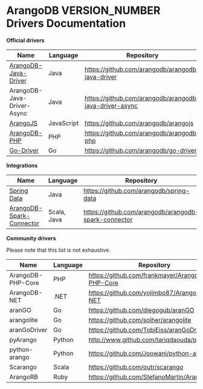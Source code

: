 ArangoDB VERSION_NUMBER Drivers Documentation
=============================================

**Official drivers**

Name | Language | Repository | &nbsp;
-----|----------|------------|-------
[ArangoDB-Java-Driver](Java/README.md) | Java | https://github.com/arangodb/arangodb-java-driver | [Changelog](https://github.com/arangodb/arangodb-java-driver/blob/master/ChangeLog.md#readme)
<span title="Same API as synchronous driver, except that it returns a CompletableFuture&lt;T&gt; instead of the result T directly" style="cursor: help;">ArangoDB-Java-Driver-Async</span> | Java | https://github.com/arangodb/arangodb-java-driver-async | [Changelog](https://github.com/arangodb/arangodb-java-driver-async/blob/master/ChangeLog.md#readme)
[ArangoJS](JS/README.md) | JavaScript | https://github.com/arangodb/arangojs | [Changelog](https://github.com/arangodb/arangojs/blob/master/CHANGELOG.md#readme)
[ArangoDB-PHP](PHP/README.md) | PHP | https://github.com/arangodb/arangodb-php | [Changelog](https://github.com/arangodb/arangodb-php/blob/devel/CHANGELOG.md#readme)
[Go-Driver](GO/README.md) | Go | https://github.com/arangodb/go-driver | [Changelog](https://github.com/arangodb/go-driver/blob/master/CHANGELOG.md#readme)

**Integrations**

Name | Language | Repository | &nbsp;
-----|----------|------------|-------
[Spring Data](SpringData/README.md) | Java | https://github.com/arangodb/spring-data | [Changelog](https://github.com/arangodb/spring-data/blob/master/ChangeLog.md#readme)
[ArangoDB-Spark-Connector](SparkConnector/README.md) | Scala, Java | https://github.com/arangodb/arangodb-spark-connector | [Changelog](https://github.com/arangodb/arangodb-spark-connector/blob/master/ChangeLog.md#readme)

**Community drivers**

Please note that this list is not exhaustive.

Name | Language | Repository
-----|----------|-----------
ArangoDB-PHP-Core | PHP | https://github.com/frankmayer/ArangoDB-PHP-Core
ArangoDB-NET | .NET | https://github.com/yojimbo87/ArangoDB-NET
aranGO | Go | https://github.com/diegogub/aranGO
arangolite | Go | https://github.com/solher/arangolite
aranGoDriver | Go | https://github.com/TobiEiss/aranGoDriver
pyArango | Python | http://www.github.com/tariqdaouda/pyArango
python-arango | Python | https://github.com/Joowani/python-arango
Scarango | Scala | https://github.com/outr/scarango
ArangoRB | Ruby | https://github.com/StefanoMartin/ArangoRB
